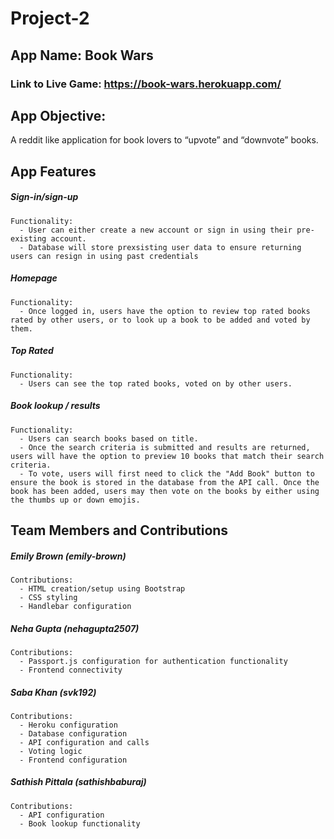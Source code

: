 # Project-2

## App Name: Book Wars

### Link to Live Game: https://book-wars.herokuapp.com/

## App Objective:

A reddit like application for book lovers to “upvote” and “downvote” books.

## App Features

##### Sign-in/sign-up

```
Functionality:
  - User can either create a new account or sign in using their pre-existing account.
  - Database will store prexsisting user data to ensure returning users can resign in using past credentials 
```

##### Homepage

```
Functionality:
  - Once logged in, users have the option to review top rated books rated by other users, or to look up a book to be added and voted by them.
```

##### Top Rated

```
Functionality:
  - Users can see the top rated books, voted on by other users.
```
##### Book lookup / results

```
Functionality:
  - Users can search books based on title.
  - Once the search criteria is submitted and results are returned, users will have the option to preview 10 books that match their search criteria.
  - To vote, users will first need to click the "Add Book" button to ensure the book is stored in the database from the API call. Once the book has been added, users may then vote on the books by either using the thumbs up or down emojis.
```

## Team Members and Contributions

##### Emily Brown (emily-brown)
```
Contributions:
  - HTML creation/setup using Bootstrap
  - CSS styling
  - Handlebar configuration
```
##### Neha Gupta (nehagupta2507)
```
Contributions:
  - Passport.js configuration for authentication functionality 
  - Frontend connectivity 
```
##### Saba Khan (svk192)
```
Contributions:
  - Heroku configuration
  - Database configuration 
  - API configuration and calls
  - Voting logic
  - Frontend configuration
```
##### Sathish Pittala (sathishbaburaj)
```
Contributions:
  - API configuration 
  - Book lookup functionality 
```


